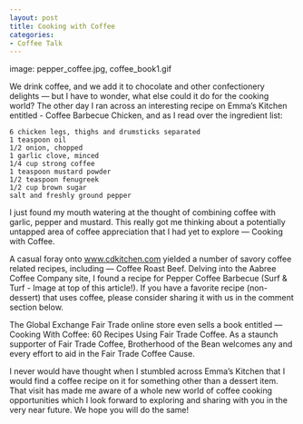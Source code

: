 ```yaml
---
layout: post
title: Cooking with Coffee
categories:
- Coffee Talk
---
```

image: pepper_coffee.jpg, coffee_book1.gif

We drink coffee, and we add it to chocolate and other confectionery delights — but I have to wonder, what else could it do for the cooking world? The other day I ran across an interesting recipe on Emma’s Kitchen entitled - Coffee Barbecue Chicken, and as I read over the ingredient list:

    6 chicken legs, thighs and drumsticks separated
    1 teaspoon oil
    1/2 onion, chopped
    1 garlic clove, minced
    1/4 cup strong coffee
    1 teaspoon mustard powder
    1/2 teaspoon fenugreek
    1/2 cup brown sugar
    salt and freshly ground pepper

I just found my mouth watering at the thought of combining coffee with garlic, pepper and mustard. This really got me thinking about a potentially untapped area of coffee appreciation that I had yet to explore — Cooking with Coffee.

A casual foray onto www.cdkitchen.com yielded a number of savory coffee related recipes, including — Coffee Roast Beef. Delving into the Aabree Coffee Company site, I found a recipe for Pepper Coffee Barbecue (Surf & Turf - Image at top of this article!). If you have a favorite recipe (non-dessert) that uses coffee, please consider sharing it with us in the comment section below.

The Global Exchange Fair Trade online store even sells a book entitled — Cooking With Coffee: 60 Recipes Using Fair Trade Coffee. As a staunch supporter of Fair Trade Coffee, Brotherhood of the Bean welcomes any and every effort to aid in the Fair Trade Coffee Cause.

I never would have thought when I stumbled across Emma’s Kitchen that I would find a coffee recipe on it for something other than a dessert item. That visit has made me aware of a whole new world of coffee cooking opportunities which I look forward to exploring and sharing with you in the very near future. We hope you will do the same! 